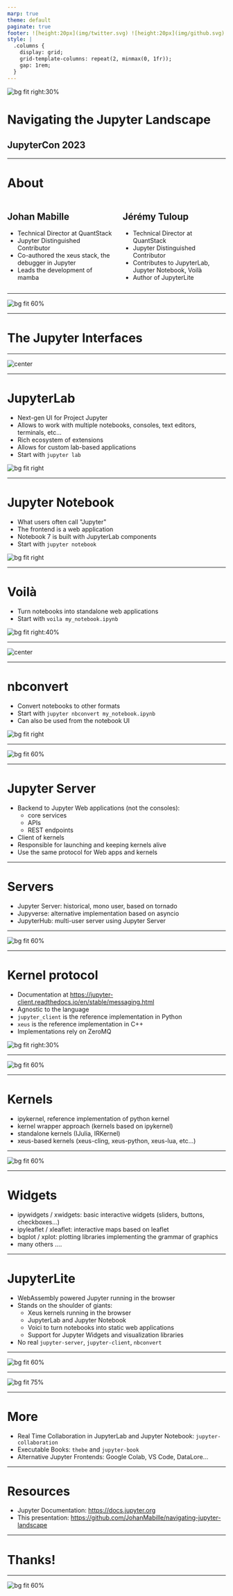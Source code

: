 ```yaml
---
marp: true
theme: default
paginate: true
footer: ![height:20px](img/twitter.svg) ![height:20px](img/github.svg) @JohanMabille @jtpio @QuantStack
style: |
  .columns {
    display: grid;
    grid-template-columns: repeat(2, minmax(0, 1fr));
    gap: 1rem;
  }
---
```


<style>
section::after {
  content: attr(data-marpit-pagination) '/' attr(data-marpit-pagination-total);
}
img[alt~="center"] {
  display: block;
  margin: 0 auto;
}
</style>

![bg fit right:30%](https://jupyter.org/assets/homepage/main-logo.svg)

# Navigating the Jupyter Landscape

## JupyterCon 2023

---

# About
<div class="columns">
<div>

## Johan Mabille

- Technical Director at QuantStack
- Jupyter Distinguished Contributor
- Co-authored the xeus stack, the debugger in Jupyter
- Leads the development of mamba

</div>
<div>

## Jérémy Tuloup

- Technical Director at QuantStack
- Jupyter Distinguished Contributor
- Contributes to JupyterLab, Jupyter Notebook, Voilà
- Author of JupyterLite

</div>
</div>

---

![bg fit 60%](img/repos_map.svg)

---

# The Jupyter Interfaces

---

![center](img/web-apps.svg)

---

# JupyterLab

- Next-gen UI for Project Jupyter
- Allows to work with multiple notebooks, consoles, text editors, terminals, etc...
- Rich ecosystem of extensions
- Allows for custom lab-based applications
- Start with `jupyter lab`

![bg fit right](img/jupyterlab.png)

---

# Jupyter Notebook

- What users often call "Jupyter"
- The frontend is a web application
- Notebook 7 is built with JupyterLab components
- Start with `jupyter notebook`

![bg fit right](img/jupyter-notebook.png)

---

# Voilà

- Turn notebooks into standalone web applications
- Start with `voila my_notebook.ipynb`

![bg fit right:40%](img/voila.png)


---

![center](img/all-web-apps.svg)

---

# nbconvert

- Convert notebooks to other formats
- Start with `jupyter nbconvert my_notebook.ipynb`
- Can also be used from the notebook UI

![bg fit right](img/nbconvert-export.png)

---

![bg fit 60%](img/client_server_kernel-0.svg)

---

# Jupyter Server

- Backend to Jupyter Web applications (not the consoles):
    - core services
    - APIs
    - REST endpoints
- Client of kernels
- Responsible for launching and keeping kernels alive
- Use the same protocol for Web apps and kernels

---

# Servers

- Jupyter Server: historical, mono user, based on tornado
- Jupyverse: alternative implementation based on asyncio
- JupyterHub: multi-user server using Jupyter Server

---

![bg fit 60%](img/client_server_kernel-1.svg)

---

# Kernel protocol

- Documentation at https://jupyter-client.readthedocs.io/en/stable/messaging.html
- Agnostic to the language
- `jupyter_client` is the reference implementation in Python
- `xeus` is the reference implementation in C++
- Implementations rely on ZeroMQ

![bg fit right:30%](https://xeus.readthedocs.io/en/latest/_images/jupyter_archi.svg)

---

![bg fit 60%](img/client_server_kernel-2.svg)

---

# Kernels

- ipykernel, reference implementation of python kernel
- kernel wrapper approach (kernels based on ipykernel)
- standalone kernels (IJulia, IRKernel)
- xeus-based kernels (xeus-cling, xeus-python, xeus-lua, etc...)

---

![bg fit 60%](img/widgets.svg)

---

# Widgets

- ipywidgets / xwidgets: basic interactive widgets (sliders, buttons, checkboxes...)
- ipyleaflet / xleaflet: interactive maps based on leaflet
- bqplot / xplot: plotting libraries implementing the grammar of graphics
- many others ....

---

# JupyterLite

- WebAssembly powered Jupyter running in the browser
- Stands on the shoulder of giants:
  - Xeus kernels running in the browser
  - JupyterLab and Jupyter Notebook
  - Voici to turn notebooks into static web applications
  - Support for Jupyter Widgets and visualization libraries
- No real `jupyter-server`, `jupyter-client`, `nbconvert`

---

![bg fit 60%](./img/jupyterlite.png)

---

![bg fit 75%](./img/jupyterlite.svg)

---

# More

- Real Time Collaboration in JupyterLab and Jupyter Notebook: `jupyter-collaboration`
- Executable Books: `thebe` and `jupyter-book`
- Alternative Jupyter Frontends: Google Colab, VS Code, DataLore...

---

# Resources

- Jupyter Documentation: https://docs.jupyter.org
- This presentation: https://github.com/JohanMabille/navigating-jupyter-landscape

---

# Thanks!

---

![bg fit 60%](img/repos_map.svg)

